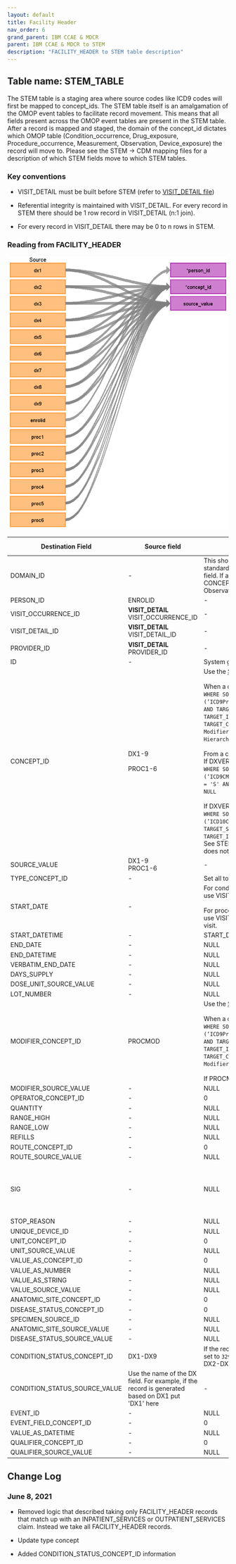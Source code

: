 ```yaml
---
layout: default
title: Facility Header
nav_order: 6
grand_parent: IBM CCAE & MDCR
parent: IBM CCAE & MDCR to STEM
description: "FACILITY_HEADER to STEM table description"
---
```


## Table name: **STEM_TABLE**

The STEM table is a staging area where source codes like ICD9 codes will first be mapped to concept_ids. The STEM table itself is an amalgamation of the OMOP event tables to facilitate record movement. This means that all fields present across the OMOP event tables are present in the STEM table. After a record is mapped and staged, the domain of the concept_id dictates which OMOP table (Condition_occurrence, Drug_exposure, Procedure_occurrence, Measurement, Observation, Device_exposure) the record will move to. Please see the STEM -> CDM mapping files for a description of which STEM fields move to which STEM tables.

### Key conventions

* VISIT_DETAIL must be built before STEM (refer to [VISIT_DETAIL file](https://ohdsi.github.io/ETL-LambdaBuilder/IBM_CCAE_MDCR/CCAE_MDCR_visit_detail.html))
  
* Referential integrity is maintained with VISIT_DETAIL.
For every record in STEM there should be 1 row record in VISIT_DETAIL (n:1 join).

* For every record in VISIT_DETAIL there may be 0 to n rows in STEM.

### Reading from **FACILITY_HEADER**

![](images/image1.png)

| Destination Field | Source field | Logic | Comment field |
| --- | --- | --- | --- |
| DOMAIN_ID | - | This should be the domain_id of the standard concept in the CONCEPT_ID field. If a code is mapped to CONCEPT_ID 0, put the domain_id as Observation | - |
| PERSON_ID | ENROLID | - | - |
| VISIT_OCCURRENCE_ID | **VISIT_DETAIL**<br>VISIT_OCCURRENCE_ID | - | - |
| VISIT_DETAIL_ID | **VISIT_DETAIL**<br>VISIT_DETAIL_ID | - | - |
| PROVIDER_ID | **VISIT_DETAIL**<br>PROVIDER_ID | - | - |
| ID | - | System generated. | - |
| CONCEPT_ID | DX1-9<BR><BR>PROC1-6 | Use the <a href="https://ohdsi.github.io/CommonDataModel/sqlScripts.html">Source-to-Standard Query</a><BR /><br>When a code comes from a proc field:<br>`WHERE SOURCE_VOCABULARY_ID IN (‘ICD9Proc’,’HCPCS’,’CPT4’,’ICD10PCS’)  AND TARGET_STANDARD_CONCEPT = 'S' AND TARGET_INVALID_REASON IS NULL AND TARGET_CONCEPT_CLASS_ID NOT IN (‘HCPCS Modifier’,’CPT4 Modifier’,’CPT4 Hierarchy’, ‘ICD10PCS Hierarchy’)`<br><br>From a code comes from a dx field: <br>If DXVER=9 use the filter:<br>`WHERE SOURCE_VOCABULARY_ID IN (‘ICD9CM’) AND TARGET_STANDARD_CONCEPT = 'S' AND TARGET_INVALID_REASON IS NULL`<br><br>If DXVER=0 use the filter:<br>`WHERE SOURCE_VOCABULARY_ID IN (’ICD10CM’) AND TARGET_STANDARD_CONCEPT = 'S' AND TARGET_INVALID_REASON IS NULL`<br>See STEM Key Conventions if DXVER does not exist. |
| SOURCE_VALUE | DX1-9<br>PROC1-6 | - | - |
| TYPE_CONCEPT_ID | - | Set all to `32846` (Facility Claim Header) | - |
| START_DATE | - | For conditions:  If a date is not defined, use VISIT_START_DATE.<br><br> For procedures:  If a date is not defined, use VISIT_END_DATE of the associated visit. | - |
| START_DATETIME | - | START_DATE + Midnight | - |
| END_DATE | - | NULL | - |
| END_DATETIME | - | NULL | - |
| VERBATIM_END_DATE | - | NULL | - |
| DAYS_SUPPLY | - | NULL | - |
| DOSE_UNIT_SOURCE_VALUE | - | NULL | - |
| LOT_NUMBER | - | NULL | - |
| MODIFIER_CONCEPT_ID | PROCMOD | Use the <a href="https://ohdsi.github.io/CommonDataModel/sqlScripts.html">Source-to-Standard Query</a><BR /><br>When a code comes from a proc field:<br>`WHERE SOURCE_VOCABULARY_ID IN (‘ICD9Proc’,’HCPCS’,’CPT4’,’ICD10PCS’)  AND TARGET_STANDARD_CONCEPT = 'S' AND TARGET_INVALID_REASON IS NULL AND TARGET_CONCEPT_CLASS_IN ('HCPCS Modifier','CPT4 Modifier')`<BR><BR> If PROCMOD is blank then set to 0 | - |
| MODIFIER_SOURCE_VALUE | - | NULL | - |
| OPERATOR_CONCEPT_ID | - | 0 | - |
| QUANTITY | - | NULL | - |
| RANGE_HIGH | - | NULL | - |
| RANGE_LOW | - | NULL | - |
| REFILLS | - | NULL | - |
| ROUTE_CONCEPT_ID | - | 0 | - |
| ROUTE_SOURCE_VALUE | - | NULL | - |
| SIG | - | NULL | "Sig" is short for the Latin, signetur, or "let it be labeled." |
| STOP_REASON | - | NULL | - |
| UNIQUE_DEVICE_ID | - | NULL | - |
| UNIT_CONCEPT_ID | - | 0 | - |
| UNIT_SOURCE_VALUE | - | NULL | - |
| VALUE_AS_CONCEPT_ID | - | 0 | - |
| VALUE_AS_NUMBER | - | NULL | - |
| VALUE_AS_STRING | - | NULL | - |
| VALUE_SOURCE_VALUE | - | NULL | - |
| ANATOMIC_SITE_CONCEPT_ID | - | 0 | - |
| DISEASE_STATUS_CONCEPT_ID | - | 0 | - |
| SPECIMEN_SOURCE_ID | - | NULL | - |
| ANATOMIC_SITE_SOURCE_VALUE | - | NULL | - |
| DISEASE_STATUS_SOURCE_VALUE | - | NULL | - |
| CONDITION_STATUS_CONCEPT_ID |  DX1-DX9 | If the record is generated based on DX1 set to `32902` else if the record is based on DX2-DX9 set to `32908`| - |
| CONDITION_STATUS_SOURCE_VALUE | Use the name of the DX field. For example, if the record is generated based on DX1 put 'DX1' here | - | - |
| EVENT_ID | - | NULL | - |
| EVENT_FIELD_CONCEPT_ID | - | 0 | - |
| VALUE_AS_DATETIME | - | NULL | - |
| QUALIFIER_CONCEPT_ID | - | 0 | - |
| QUALIFIER_SOURCE_VALUE | - | NULL | - |

## Change Log

### June 8, 2021
* Removed logic that described taking only FACILITY_HEADER records that match up with an INPATIENT_SERVICES or OUTPATIENT_SERVICES claim. Instead we take all FACILITY_HEADER records.

* Update type concept

* Added CONDITION_STATUS_CONCEPT_ID information